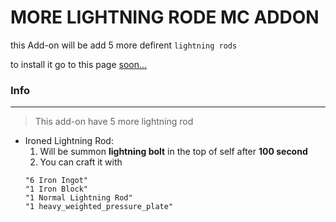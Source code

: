 # MORE LIGHTNING RODE MC ADDON


this Add-on will be add 5 more defirent `lightning rods`

to install it go to this page [soon...]()

### Info
___

> This add-on have 5 more lightning rod

* Ironed Lightning Rod: 
  1. Will be summon **lightning bolt** in the top of self after **100 second**
  2. You can craft it with 
  ```
  "6 Iron Ingot"
  "1 Iron Block"
  "1 Normal Lightning Rod"
  "1 heavy_weighted_pressure_plate"
  ```
